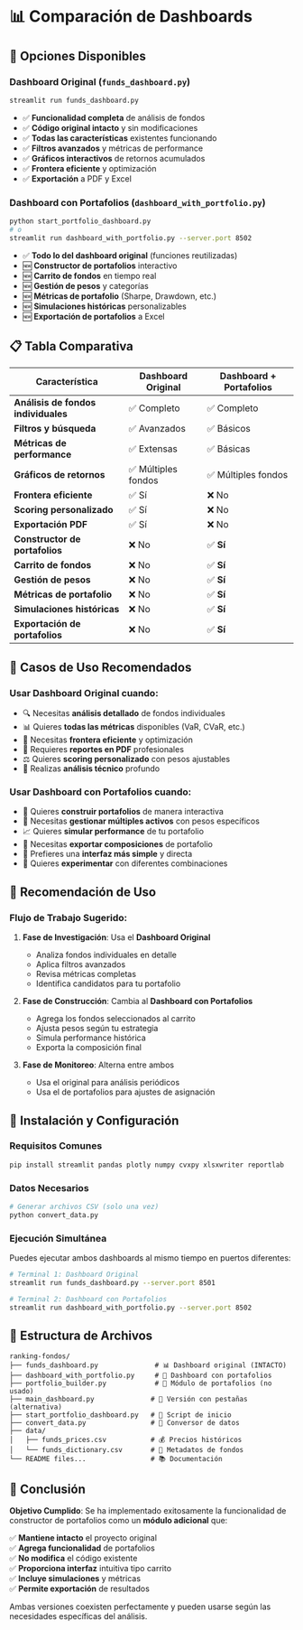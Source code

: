 # 📊 Comparación de Dashboards

## 🔄 Opciones Disponibles

### **Dashboard Original** (`funds_dashboard.py`)
```bash
streamlit run funds_dashboard.py
```
- ✅ **Funcionalidad completa** de análisis de fondos
- ✅ **Código original intacto** y sin modificaciones
- ✅ **Todas las características** existentes funcionando
- ✅ **Filtros avanzados** y métricas de performance
- ✅ **Gráficos interactivos** de retornos acumulados
- ✅ **Frontera eficiente** y optimización
- ✅ **Exportación** a PDF y Excel

### **Dashboard con Portafolios** (`dashboard_with_portfolio.py`)
```bash
python start_portfolio_dashboard.py
# o
streamlit run dashboard_with_portfolio.py --server.port 8502
```
- ✅ **Todo lo del dashboard original** (funciones reutilizadas)
- 🆕 **Constructor de portafolios** interactivo
- 🆕 **Carrito de fondos** en tiempo real
- 🆕 **Gestión de pesos** y categorías
- 🆕 **Métricas de portafolio** (Sharpe, Drawdown, etc.)
- 🆕 **Simulaciones históricas** personalizables
- 🆕 **Exportación de portafolios** a Excel

## 📋 Tabla Comparativa

| Característica | Dashboard Original | Dashboard + Portafolios |
|---|---|---|
| **Análisis de fondos individuales** | ✅ Completo | ✅ Completo |
| **Filtros y búsqueda** | ✅ Avanzados | ✅ Básicos |
| **Métricas de performance** | ✅ Extensas | ✅ Básicas |
| **Gráficos de retornos** | ✅ Múltiples fondos | ✅ Múltiples fondos |
| **Frontera eficiente** | ✅ Sí | ❌ No |
| **Scoring personalizado** | ✅ Sí | ❌ No |
| **Exportación PDF** | ✅ Sí | ❌ No |
| **Constructor de portafolios** | ❌ No | ✅ **Sí** |
| **Carrito de fondos** | ❌ No | ✅ **Sí** |
| **Gestión de pesos** | ❌ No | ✅ **Sí** |
| **Métricas de portafolio** | ❌ No | ✅ **Sí** |
| **Simulaciones históricas** | ❌ No | ✅ **Sí** |
| **Exportación de portafolios** | ❌ No | ✅ **Sí** |

## 🎯 Casos de Uso Recomendados

### **Usar Dashboard Original cuando:**
- 🔍 Necesitas **análisis detallado** de fondos individuales
- 📊 Quieres **todas las métricas** disponibles (VaR, CVaR, etc.)
- 🎯 Necesitas **frontera eficiente** y optimización
- 📑 Requieres **reportes en PDF** profesionales
- ⚖️ Quieres **scoring personalizado** con pesos ajustables
- 🔬 Realizas **análisis técnico** profundo

### **Usar Dashboard con Portafolios cuando:**
- 🛒 Quieres **construir portafolios** de manera interactiva
- 💼 Necesitas **gestionar múltiples activos** con pesos específicos
- 📈 Quieres **simular performance** de tu portafolio
- 💾 Necesitas **exportar composiciones** de portafolio
- 🎨 Prefieres una **interfaz más simple** y directa
- 🔄 Quieres **experimentar** con diferentes combinaciones

## 🚀 Recomendación de Uso

### **Flujo de Trabajo Sugerido:**

1. **Fase de Investigación**: Usa el **Dashboard Original**
   - Analiza fondos individuales en detalle
   - Aplica filtros avanzados
   - Revisa métricas completas
   - Identifica candidatos para tu portafolio

2. **Fase de Construcción**: Cambia al **Dashboard con Portafolios**
   - Agrega los fondos seleccionados al carrito
   - Ajusta pesos según tu estrategia
   - Simula performance histórica
   - Exporta la composición final

3. **Fase de Monitoreo**: Alterna entre ambos
   - Usa el original para análisis periódicos
   - Usa el de portafolios para ajustes de asignación

## 🔧 Instalación y Configuración

### **Requisitos Comunes**
```bash
pip install streamlit pandas plotly numpy cvxpy xlsxwriter reportlab
```

### **Datos Necesarios**
```bash
# Generar archivos CSV (solo una vez)
python convert_data.py
```

### **Ejecución Simultánea**
Puedes ejecutar ambos dashboards al mismo tiempo en puertos diferentes:

```bash
# Terminal 1: Dashboard Original
streamlit run funds_dashboard.py --server.port 8501

# Terminal 2: Dashboard con Portafolios  
streamlit run dashboard_with_portfolio.py --server.port 8502
```

## 📁 Estructura de Archivos

```
ranking-fondos/
├── funds_dashboard.py              # 📊 Dashboard original (INTACTO)
├── dashboard_with_portfolio.py     # 🛒 Dashboard con portafolios
├── portfolio_builder.py            # 🔧 Módulo de portafolios (no usado)
├── main_dashboard.py              # 🔄 Versión con pestañas (alternativa)
├── start_portfolio_dashboard.py   # 🚀 Script de inicio
├── convert_data.py                # 📁 Conversor de datos
├── data/
│   ├── funds_prices.csv           # 💰 Precios históricos
│   └── funds_dictionary.csv       # 📖 Metadatos de fondos
└── README files...                # 📚 Documentación
```

## 🎯 Conclusión

**Objetivo Cumplido**: Se ha implementado exitosamente la funcionalidad de constructor de portafolios como un **módulo adicional** que:

✅ **Mantiene intacto** el proyecto original  
✅ **Agrega funcionalidad** de portafolios  
✅ **No modifica** el código existente  
✅ **Proporciona interfaz** intuitiva tipo carrito  
✅ **Incluye simulaciones** y métricas  
✅ **Permite exportación** de resultados  

Ambas versiones coexisten perfectamente y pueden usarse según las necesidades específicas del análisis.